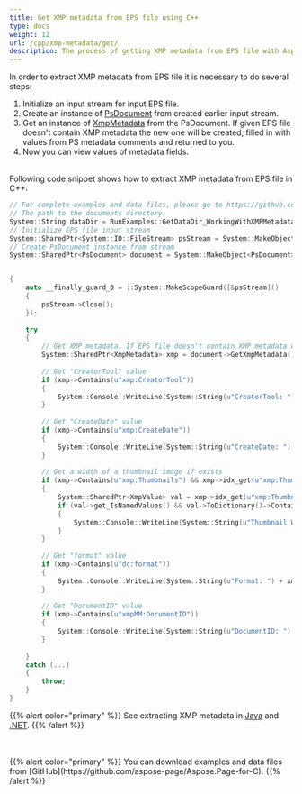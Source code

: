 ```yaml
---
title: Get XMP metadata from EPS file using C++
type: docs
weight: 12
url: /cpp/xmp-metadata/get/
description: The process of getting XMP metadata from EPS file with Aspose.Page API solution for C++ is explained and illustrated with the code here.
---
```


<!--
{{% alert color="primary" %}} 

You can check the quality of Aspose.Page EPS to PDF conversion and view the results via free online <a nofollow href="https://products.aspose.app/page/conversion/eps-to-pdf">EPS to PDF Converter</a> {{% /alert %}}
-->

In order to extract XMP metadata from EPS file it is necessary to do several steps:
1. Initialize an input stream for input EPS file.
2. Create an instance of [PsDocument](https://apireference.aspose.com/page/cpp/class/aspose.page.e_p_s.ps_document) from created earlier input stream.
3. Get an instance of [XmpMetadata](https://apireference.aspose.com/page/cpp/class/aspose.page.e_p_s.x_m_p.xmp_metadata) from the PsDocument. If given EPS file doesn't contain XMP metadata the new one
will be created, filled in with values from PS metadata comments and returned to you.
4. Now you can view values of  metadata fields.

<br>Following code snippet shows how to extract XMP metadata from EPS file in C++:
<br>
```C++
// For complete examples and data files, please go to https://github.com/aspose-page/Aspose.Page-for-C
// The path to the documents directory.
System::String dataDir = RunExamples::GetDataDir_WorkingWithXMPMetadataInEPS();
// Initialize EPS file input stream
System::SharedPtr<System::IO::FileStream> psStream = System::MakeObject<System::IO::FileStream>(dataDir + u"get_input.eps", System::IO::FileMode::Open, System::IO::FileAccess::Read);
// Create PsDocument instance from stream
System::SharedPtr<PsDocument> document = System::MakeObject<PsDocument>(psStream);


{
    auto __finally_guard_0 = ::System::MakeScopeGuard([&psStream]()
    {
        psStream->Close();
    });
    
    try
    {
        // Get XMP metadata. If EPS file doesn't contain XMP metadata we get new one filled with values from PS metadata comments (%%Creator, %%CreateDate, %%Title etc)
        System::SharedPtr<XmpMetadata> xmp = document->GetXmpMetadata();
        
        // Get "CreatorTool" value
        if (xmp->Contains(u"xmp:CreatorTool"))
        {
            System::Console::WriteLine(System::String(u"CreatorTool: ") + xmp->idx_get(u"xmp:CreatorTool")->ToStringValue());
        }
        
        // Get "CreateDate" value
        if (xmp->Contains(u"xmp:CreateDate"))
        {
            System::Console::WriteLine(System::String(u"CreateDate: ") + xmp->idx_get(u"xmp:CreateDate")->ToStringValue());
        }
        
        // Get a width of a thumbnail image if exists
        if (xmp->Contains(u"xmp:Thumbnails") && xmp->idx_get(u"xmp:Thumbnails")->get_IsArray())
        {
            System::SharedPtr<XmpValue> val = xmp->idx_get(u"xmp:Thumbnails")->ToArray()->idx_get(0);
            if (val->get_IsNamedValues() && val->ToDictionary()->ContainsKey(u"xmpGImg:width"))
            {
                System::Console::WriteLine(System::String(u"Thumbnail Width: ") + val->ToDictionary()->idx_get(u"xmpGImg:width")->ToInteger());
            }
        }
        
        // Get "format" value
        if (xmp->Contains(u"dc:format"))
        {
            System::Console::WriteLine(System::String(u"Format: ") + xmp->idx_get(u"dc:format")->ToStringValue());
        }
        
        // Get "DocumentID" value
        if (xmp->Contains(u"xmpMM:DocumentID"))
        {
            System::Console::WriteLine(System::String(u"DocumentID: ") + xmp->idx_get(u"xmpMM:DocumentID")->ToStringValue());
        }
        
    }
    catch (...)
    {
        throw;
    }
}
```
{{% alert color="primary" %}}
See extracting XMP metadata in [Java](/page/java/xmp-metadata/get/) and [.NET](/page/net/xmp-metadata/get/).
{{% /alert %}}

<!--
{{% alert color="primary" %}}
Evaluate EPS to PDF conversion online on our <a nofollow href="https://products.aspose.app/page/conversion/eps-to-pdf">EPS to PDF Converter</a>. You can convert several EPS files to PDF at once and dowload results in a few seconds.
 {{% /alert %}}
-->
<br>
<br>
{{% alert color="primary" %}}
You can download examples and data files from [GitHub](https://github.com/aspose-page/Aspose.Page-for-C). {{% /alert %}}